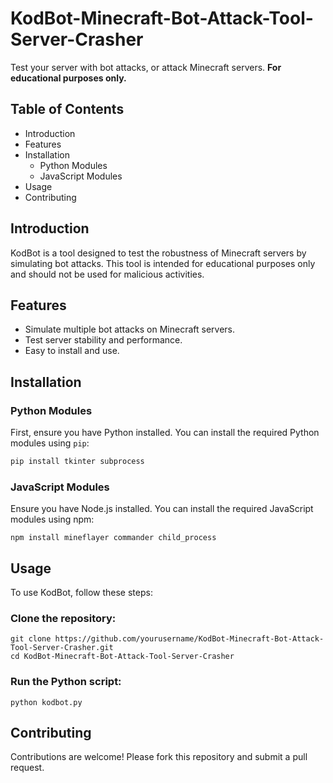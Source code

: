 # KodBot-Minecraft-Bot-Attack-Tool-Server-Crasher

Test your server with bot attacks, or attack Minecraft servers. **For educational purposes only.**

## Table of Contents
- Introduction
- Features
- Installation
  - Python Modules
  - JavaScript Modules
- Usage
- Contributing

## Introduction
KodBot is a tool designed to test the robustness of Minecraft servers by simulating bot attacks. This tool is intended for educational purposes only and should not be used for malicious activities.

## Features
- Simulate multiple bot attacks on Minecraft servers.
- Test server stability and performance.
- Easy to install and use.

## Installation

### Python Modules
First, ensure you have Python installed. You can install the required Python modules using `pip`:

```bash
pip install tkinter subprocess
```
### JavaScript Modules
Ensure you have Node.js installed. You can install the required JavaScript modules using npm:

```
npm install mineflayer commander child_process
```

## Usage
To use KodBot, follow these steps:

### Clone the repository:
```
git clone https://github.com/yourusername/KodBot-Minecraft-Bot-Attack-Tool-Server-Crasher.git
cd KodBot-Minecraft-Bot-Attack-Tool-Server-Crasher
```


### Run the Python script:
```
python kodbot.py
```

## Contributing
Contributions are welcome! Please fork this repository and submit a pull request.

